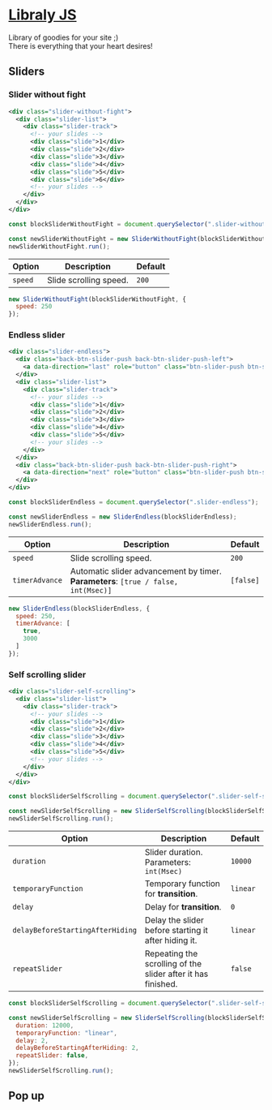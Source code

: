 # [Libraly JS](https://aleksandr-zero.github.io/LibralyJS/app/)

Library of goodies for your site ;)</br>
There is everything that your heart desires!

## Sliders

### Slider without fight

```xml
<div class="slider-without-fight">
  <div class="slider-list">
    <div class="slider-track">
      <!-- your slides -->
      <div class="slide">1</div>
      <div class="slide">2</div>
      <div class="slide">3</div>
      <div class="slide">4</div>
      <div class="slide">5</div>
      <div class="slide">6</div>
      <!-- your slides -->
    </div>
  </div>
</div>
```

```js
const blockSliderWithoutFight = document.querySelector(".slider-without-fight");

const newSliderWithoutFight = new SliderWithoutFight(blockSliderWithoutFight);
newSliderWithoutFight.run();
```

| Option                         | Description     | Default |
|--------------------------------|-----------------|---------|
| `speed`            | Slide scrolling speed.      | `200`   |

```js
new SliderWithoutFight(blockSliderWithoutFight, {
  speed: 250
});
```

### Endless slider

```xml
<div class="slider-endless">
  <div class="back-btn-slider-push back-btn-slider-push-left">
    <a data-direction="last" role="button" class="btn-slider-push btn-slider-push-last">Button</a>
  </div>
  <div class="slider-list">
    <div class="slider-track">
      <!-- your slides -->
      <div class="slide">1</div>
      <div class="slide">2</div>
      <div class="slide">3</div>
      <div class="slide">4</div>
      <div class="slide">5</div>
      <!-- your slides -->
    </div>
  </div>
  <div class="back-btn-slider-push back-btn-slider-push-right">
    <a data-direction="next" role="button" class="btn-slider-push btn-slider-push-next">Button</a>
  </div>
</div>
```

```js
const blockSliderEndless = document.querySelector(".slider-endless");

const newSliderEndless = new SliderEndless(blockSliderEndless);
newSliderEndless.run();
```

| Option                         | Description     | Default |
|--------------------------------|-----------------|---------|
| `speed`						 | Slide scrolling speed.      | `200`	 |
| `timerAdvance`		 | Automatic slider advancement by timer. **Parameters**: `[true / false, int(Msec)]` | `[false]` |

```js
new SliderEndless(blockSliderEndless, {
  speed: 250,
  timerAdvance: [
    true,
    3000
  ]
});
```

### Self scrolling slider

```xml
<div class="slider-self-scrolling">
  <div class="slider-list">
    <div class="slider-track">
      <!-- your slides -->
      <div class="slide">1</div>
      <div class="slide">2</div>
      <div class="slide">3</div>
      <div class="slide">4</div>
      <div class="slide">5</div>
      <!-- your slides -->
    </div>
  </div>
</div>
```

```js
const blockSliderSelfScrolling = document.querySelector(".slider-self-scrolling");

const newSliderSelfScrolling = new SliderSelfScrolling(blockSliderSelfScrolling);
newSliderSelfScrolling.run();
```

| Option                         | Description     | Default |
|--------------------------------|-----------------|---------|
| `duration`         | Slider duration. Parameters: `int(Msec)` | `10000` |
| `temporaryFunction`| Temporary function for **transition**.   | `linear` |
| `delay`            | Delay for **transition**.                | `0` |
| `delayBeforeStartingAfterHiding`| Delay the slider before starting it after hiding it. | `linear` |
| `repeatSlider`     | Repeating the scrolling of the slider after it has finished. | `false` |

```js
const blockSliderSelfScrolling = document.querySelector(".slider-self-scrolling");

const newSliderSelfScrolling = new SliderSelfScrolling(blockSliderSelfScrolling, {
  duration: 12000,
  temporaryFunction: "linear",
  delay: 2,
  delayBeforeStartingAfterHiding: 2,
  repeatSlider: false,
});
newSliderSelfScrolling.run();
```

## Pop up
